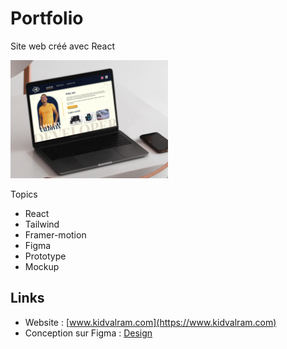# Portfolio

Site web créé avec React

<img src="https://github.com/Kidvalram/portfolio/blob/main/src/assets/images/portfolio_mockup.jpg" width="50%" height="50%">

 Topics
- React 
- Tailwind
- Framer-motion
- Figma
- Prototype
- Mockup

## Links

- Website : [www.kidvalram.com](https://www.kidvalram.com)
- Conception sur Figma : [Design](https://www.figma.com/file/YBlJrd83tWdRpegMHCakGp/Amaury's-Portfolio?node-id=2%3A6)
